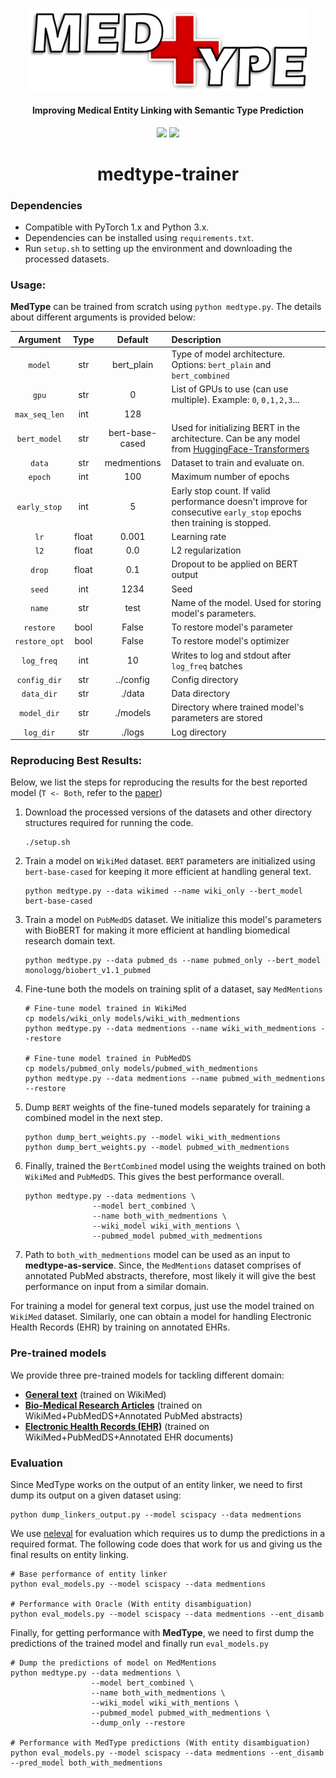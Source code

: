 <h1 align="center">
  <img align="center" width="450" src="../images/logo.png" alt="...">
</h1>



<h4 align="center">Improving Medical Entity Linking with Semantic Type Prediction</h4>

<p align="center">
  <a href="https://arxiv.org/abs/2005.00460"><img src="http://img.shields.io/badge/Paper-PDF-red.svg"></a>
  <a href="https://github.com/svjan5/medtype/blob/master/LICENSE">
    <img src="https://img.shields.io/badge/License-Apache%202.0-blue.svg">
  </a>


<h1 align="center">
  medtype-trainer
</h1>

### Dependencies

- Compatible with PyTorch 1.x and Python 3.x.
- Dependencies can be installed using `requirements.txt`.
- Run `setup.sh` to setting up the environment and downloading the processed datasets. 

### Usage:

**MedType** can be trained from scratch using `python medtype.py`. The details about different arguments is provided below:

|   Argument    | Type  |     Default     | Description                                                  |
| :-----------: | :---: | :-------------: | :----------------------------------------------------------- |
|    `model`    |  str  |   bert_plain    | Type of model architecture. Options: `bert_plain` and `bert_combined` |
|     `gpu`     |  str  |        0        | List of GPUs to use (can use multiple). Example: `0`, `0,1,2,3`... |
| `max_seq_len` |  int  |       128       |                                                              |
| `bert_model`  |  str  | bert-base-cased | Used for initializing BERT in the architecture. Can be any model from [HuggingFace-Transformers](<https://huggingface.co/models>) |
|    `data`     |  str  |   medmentions   | Dataset to train and evaluate on.                            |
|    `epoch`    |  int  |       100       | Maximum number of epochs                                     |
| `early_stop`  |  int  |        5        | Early stop count. If valid performance doesn't improve for consecutive `early_stop` epochs then training is stopped. |
|     `lr`      | float |      0.001      | Learning rate                                                |
|     `l2`      | float |       0.0       | L2 regularization                                            |
|    `drop`     | float |       0.1       | Dropout to be applied on BERT output                         |
|    `seed`     |  int  |      1234       | Seed                                                         |
|    `name`     |  str  |      test       | Name of the model. Used for storing model's parameters.      |
|   `restore`   | bool  |      False      | To restore model's parameter                                 |
| `restore_opt` | bool  |      False      | To restore model's optimizer                                 |
|  `log_freq`   |  int  |       10        | Writes to log and stdout after `log_freq` batches            |
| `config_dir`  |  str  |    ../config    | Config directory                                             |
|  `data_dir`   |  str  |     ./data      | Data directory                                               |
|  `model_dir`  |  str  |    ./models     | Directory where trained model's parameters are stored        |
|   `log_dir`   |  str  |     ./logs      | Log directory                                                |


### Reproducing Best Results:

Below, we list the steps for reproducing the results for the best reported model (`T <- Both`, refer to the [paper](<https://arxiv.org/abs/2005.00460>))

1. Download the processed versions of the datasets and other directory structures required for running the code. 

   ```
   ./setup.sh
   ```

2. Train a model on `WikiMed` dataset. `BERT` parameters are initialized using `bert-base-cased` for keeping it more efficient at handling general text. 

   ```shell
   python medtype.py --data wikimed --name wiki_only --bert_model bert-base-cased
   ```

3. Train a model on `PubMedDS` dataset. We initialize this model's parameters with BioBERT for making it more efficient at handling biomedical research domain text. 

   ```shell
   python medtype.py --data pubmed_ds --name pubmed_only --bert_model monologg/biobert_v1.1_pubmed
   ```

4. Fine-tune both the models on training split of a dataset, say `MedMentions`

   ```shell
   # Fine-tune model trained in WikiMed
   cp models/wiki_only models/wiki_with_medmentions
   python medtype.py --data medmentions --name wiki_with_medmentions --restore
   
   # Fine-tune model trained in PubMedDS
   cp models/pubmed_only models/pubmed_with_medmentions
   python medtype.py --data medmentions --name pubmed_with_medmentions --restore
   ```

5. Dump `BERT` weights of the fine-tuned models separately for training a combined model in the next step.

   ```shell
   python dump_bert_weights.py --model wiki_with_medmentions
   python dump_bert_weights.py --model pubmed_with_medmentions
   ```

6. Finally, trained the `BertCombined` model using the weights trained on both `WikiMed` and `PubMedDS`. This gives the best performance overall. 

   ```shell
   python medtype.py --data medmentions \
   				  --model bert_combined \
   				  --name both_with_medmentions \
   				  --wiki_model wiki_with_mentions \
   				  --pubmed_model pubmed_with_medmentions
   ```

7. Path to `both_with_medmentions` model can be used as an input to **medtype-as-service**. Since, the `MedMentions` dataset comprises of annotated PubMed abstracts, therefore, most likely it will give the best performance on input from a similar domain.


For training a model for general text corpus, just use the model trained on `WikiMed` dataset. Similarly, one can obtain a model for handling Electronic Health Records (EHR) by training on annotated EHRs. 

### Pre-trained models

We provide three pre-trained models for tackling different domain:

- [**General text**](https://drive.google.com/file/d/1OJ66mvs5yw_EcOEaVEvABzMAWRAsoqR9/view?usp=sharing) (trained on WikiMed)
- [**Bio-Medical Research Articles**](https://drive.google.com/file/d/1XuFx5_q_6PCYQXNHb50DBc3PhJn2Gy1D/view?usp=sharing) (trained on WikiMed+PubMedDS+Annotated PubMed abstracts)
- [**Electronic Health Records (EHR)**](https://drive.google.com/file/d/1OJ66mvs5yw_EcOEaVEvABzMAWRAsoqR9/view?usp=sharing) (trained on WikiMed+PubMedDS+Annotated EHR documents)

### Evaluation

Since MedType works on the output of an entity linker, we need to first dump its output on a given dataset using:

```shell
python dump_linkers_output.py --model scispacy --data medmentions
```

We use [neleval](<https://github.com/wikilinks/neleval>) for evaluation which requires us to dump the predictions in a required format. The following code does that work for us and giving us the final results on entity linking.

```shell
# Base performance of entity linker
python eval_models.py --model scispacy --data medmentions

# Performance with Oracle (With entity disambiguation)
python eval_models.py --model scispacy --data medmentions --ent_disamb
```

Finally, for getting performance with **MedType**, we need to first dump the predictions of the trained model and finally run `eval_models.py`

```shell
# Dump the predictions of model on MedMentions
python medtype.py --data medmentions \
				  --model bert_combined \
				  --name both_with_medmentions \
				  --wiki_model wiki_with_mentions \
				  --pubmed_model pubmed_with_medmentions \
				  --dump_only --restore 
				  
# Performance with MedType predictions (With entity disambiguation)
python eval_models.py --model scispacy --data medmentions --ent_disamb --pred_model both_with_medmentions
```

